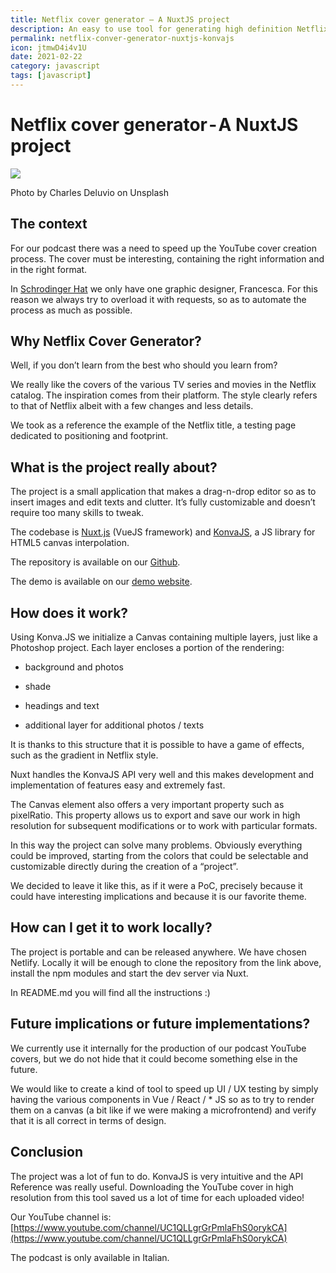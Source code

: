 ```yaml
---
title: Netflix cover generator — A NuxtJS project
description: An easy to use tool for generating high definition Netflix Show Image for A/B testing or Youtube cover image
permalink: netflix-conver-generator-nuxtjs-konvajs
icon: jtmwD4i4v1U
date: 2021-02-22
category: javascript
tags: [javascript]
---
```



# Netflix cover generator - A NuxtJS project

<div class="mx-auto">
    <img class="max-w-full" src="https://source.unsplash.com/jtmwD4i4v1U/960x680" />
</div>

Photo by Charles Deluvio on Unsplash

## The context

For our podcast there was a need to speed up the YouTube cover creation process. The cover must be interesting, containing the right information and in the right format.

In [Schrodinger Hat](https://www.schrodinger-hat.it/) we only have one graphic designer, Francesca. For this reason we always try to overload it with requests, so as to automate the process as much as possible.

## Why Netflix Cover Generator?

Well, if you don’t learn from the best who should you learn from?

We really like the covers of the various TV series and movies in the Netflix catalog. The inspiration comes from their platform. The style clearly refers to that of Netflix albeit with a few changes and less details.

We took as a reference the example of the Netflix title, a testing page dedicated to positioning and footprint.

## What is the project really about?

The project is a small application that makes a drag-n-drop editor so as to insert images and edit texts and clutter. It’s fully customizable and doesn’t require too many skills to tweak.

The codebase is [Nuxt.js](https://nuxtjs.org/) (VueJS framework) and [KonvaJS](https://konvajs.org/), a JS library for HTML5 canvas interpolation.

The repository is available on our [Github](https://github.com/Schrodinger-Hat/netflix-show-generator).

The demo is available on our [demo website](https://netflix.schrodinger-hat.it/).

## How does it work?

Using Konva.JS we initialize a Canvas containing multiple layers, just like a Photoshop project. Each layer encloses a portion of the rendering:

* background and photos

* shade

* headings and text

* additional layer for additional photos / texts

It is thanks to this structure that it is possible to have a game of effects, such as the gradient in Netflix style.

Nuxt handles the KonvaJS API very well and this makes development and implementation of features easy and extremely fast.

The Canvas element also offers a very important property such as pixelRatio.
This property allows us to export and save our work in high resolution for subsequent modifications or to work with particular formats.

In this way the project can solve many problems.
Obviously everything could be improved, starting from the colors that could be selectable and customizable directly during the creation of a “project”.

We decided to leave it like this, as if it were a PoC, precisely because it could have interesting implications and because it is our favorite theme.

## How can I get it to work locally?

The project is portable and can be released anywhere. We have chosen Netlify.
Locally it will be enough to clone the repository from the link above, install the npm modules and start the dev server via Nuxt.

In README.md you will find all the instructions :)

## Future implications or future implementations?

We currently use it internally for the production of our podcast YouTube covers, but we do not hide that it could become something else in the future.

We would like to create a kind of tool to speed up UI / UX testing by simply having the various components in Vue / React / * JS so as to try to render them on a canvas (a bit like if we were making a microfrontend) and verify that it is all correct in terms of design.

## Conclusion

The project was a lot of fun to do. KonvaJS is very intuitive and the API Reference was really useful. Downloading the YouTube cover in high resolution from this tool saved us a lot of time for each uploaded video!

Our YouTube channel is: [https://www.youtube.com/channel/UC1QLLgrGrPmlaFhS0orykCA](https://www.youtube.com/channel/UC1QLLgrGrPmlaFhS0orykCA)

The podcast is only available in Italian.
